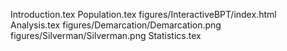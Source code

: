 Introduction.tex
Population.tex
figures/InteractiveBPT/index.html
Analysis.tex
figures/Demarcation/Demarcation.png
figures/Silverman/Silverman.png
Statistics.tex
